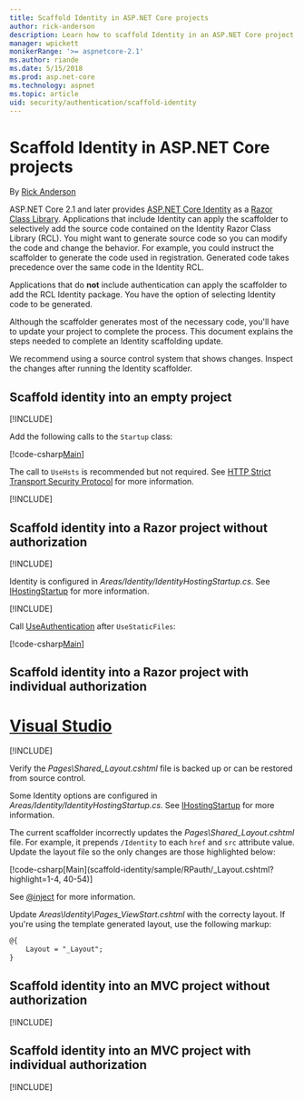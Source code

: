 ```yaml
---
title: Scaffold Identity in ASP.NET Core projects
author: rick-anderson
description: Learn how to scaffold Identity in an ASP.NET Core project.
manager: wpickett
monikerRange: '>= aspnetcore-2.1'
ms.author: riande
ms.date: 5/15/2018
ms.prod: asp.net-core
ms.technology: aspnet
ms.topic: article
uid: security/authentication/scaffold-identity
---
```

# Scaffold Identity in ASP.NET Core projects

<!--
https://docs.microsoft.com/en-us/dotnet/api/
-->

By [Rick Anderson](https://twitter.com/RickAndMSFT)

ASP.NET Core 2.1 and later provides [ASP.NET Core Identity](xref:security/authentication/identity) as a [Razor Class Library](xref:mvc/razor-pages/ui-class). Applications that include Identity can apply the scaffolder to selectively add the source code contained on the Identity Razor Class Library (RCL). You might want to generate source code so you can modify the code and change the behavior. For example, you could instruct the scaffolder to generate the code used in registration. Generated code takes precedence over the same code in the Identity RCL.

Applications that do **not** include authentication can apply the scaffolder to add the RCL Identity package. You have the option of selecting Identity code to be generated.

Although the scaffolder generates most of the necessary code, you'll have to update your project to complete the process. This document explains the steps needed to complete an Identity scaffolding update.

We recommend using a source control system that shows changes. Inspect the changes after running the Identity scaffolder.

## Scaffold identity into an empty project

[!INCLUDE[](~/includes/scaffold-identity/id-scaffold-dlg.md)]

Add the following calls to the `Startup` class:

[!code-csharp[Main](scaffold-identity/sample/StartupEmpty.cs?name=snippet1&highlight=5,20-23)]

The call to `UseHsts` is recommended but not required. See [HTTP Strict Transport Security Protocol](xref:security/enforcing-ssl#http-strict-transport-security-protocol-hsts) for more information.

[!INCLUDE[](~/includes/scaffold-identity/migrations.md)]

## Scaffold identity into a Razor project without authorization

[!INCLUDE[](~/includes/scaffold-identity/id-scaffold-dlg.md)]

Identity is configured in *Areas/Identity/IdentityHostingStartup.cs*. See [IHostingStartup](xref:host-and-deploy/platform-specific-configuration) for more information.

[!INCLUDE[](~/includes/scaffold-identity/migrations.md)]

Call [UseAuthentication](https://docs.microsoft.com/en-us/dotnet/api/microsoft.aspnetcore.builder.authappbuilderextensions.useauthentication?view=aspnetcore-2.0#Microsoft_AspNetCore_Builder_AuthAppBuilderExtensions_UseAuthentication_Microsoft_AspNetCore_Builder_IApplicationBuilder_) after `UseStaticFiles`:

[!code-csharp[Main](scaffold-identity/sample/StartupRPnoAuth.cs?name=snippet1&highlight=29)]

## Scaffold identity into a Razor project with individual authorization

# [Visual Studio](#tab/visual-studio) 

[!INCLUDE[](~/includes/scaffold-identity/id-scaffold-dlg.md)]

Verify the  *Pages\Shared\_Layout.cshtml* file is backed up or can be restored from source control.

Some Identity options are configured in *Areas/Identity/IdentityHostingStartup.cs*. See [IHostingStartup](xref:host-and-deploy/platform-specific-configuration) for more information.

The current scaffolder incorrectly updates the *Pages\Shared\_Layout.cshtml* file. For example, it prepends `/Identity` to each `href` and `src` attribute value. Update the layout file so the only changes are those highlighted below:

[!code-csharp[Main](scaffold-identity/sample/RPauth/_Layout.cshtml?highlight=1-4, 40-54)]

See [@inject](xref:mvc/views/razor#section-4) for more information.

Update *Areas\Identity\Pages\_ViewStart.cshtml* with the correcty layout. If you're using the template generated layout, use the following markup:

```HTML
@{
    Layout = "_Layout";
}
```

## Scaffold identity into an MVC project without authorization

[!INCLUDE[](~/includes/scaffold-identity/id-scaffold-dlg.md)]


## Scaffold identity into an MVC project with individual authorization

[!INCLUDE[](~/includes/scaffold-identity/id-scaffold-dlg.md)]

